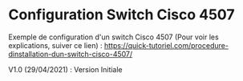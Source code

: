 Configuration Switch Cisco 4507
===============================

Exemple de configuration d'un switch Cisco 4507 (Pour voir les explications, suiver ce lien) : https://quick-tutoriel.com/procedure-dinstallation-dun-switch-cisco-4507/

V1.0 (29/04/2021) : Version Initiale
